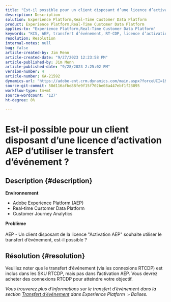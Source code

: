 ```yaml
---
title: "Est-il possible pour un client disposant d’une licence d’activation AEP d’utiliser le transfert d’événement ?"
description: Description
solution: Experience Platform,Real-Time Customer Data Platform
product: Experience Platform,Real-Time Customer Data Platform
applies-to: "Experience Platform,Real-Time Customer Data Platform"
keywords: "KCS, AEP, transfert d’événement, RT-CDP, licence d’activation, Customer Journey Analytics, Adobe Experience Platform"
resolution: Resolution
internal-notes: null
bug: false
article-created-by: Jim Menn
article-created-date: "9/27/2023 12:23:58 PM"
article-published-by: Jim Menn
article-published-date: "9/28/2023 2:25:02 PM"
version-number: 4
article-number: KA-21592
dynamics-url: "https://adobe-ent.crm.dynamics.com/main.aspx?forceUCI=1&pagetype=entityrecord&etn=knowledgearticle&id=0fe596b8-305d-ee11-be6f-6045bd006268"
source-git-commit: 58d116afbe88fe9f15f702be08a447ebf1f23895
workflow-type: tm+mt
source-wordcount: '127'
ht-degree: 8%

---
```


# Est-il possible pour un client disposant d’une licence d’activation AEP d’utiliser le transfert d’événement ?

## Description {#description}

<b>Environnement</b>
- Adobe Experience Platform (AEP)
- Real-time Customer Data Platform
- Customer Journey Analytics


<b>Problème</b>
<br><br>AEP - Un client disposant de la licence &quot;Activation AEP&quot; souhaite utiliser le transfert d’événement, est-il possible ?<br>

## Résolution {#resolution}


Veuillez noter que le transfert d’événement (via les connexions RTCDP) est inclus dans les SKU RTCDP, mais pas dans l’activation AEP.
Vous devrez acheter des connexions RTCDP pour atteindre votre objectif.

*Vous trouverez plus d’informations sur le transfert d’événement dans la section [Transfert d’événement](https://experienceleague.adobe.com/docs/experience-platform/tags/event-forwarding/overview.html?lang=en) dans Experience Platform  `>`  Balises.*


